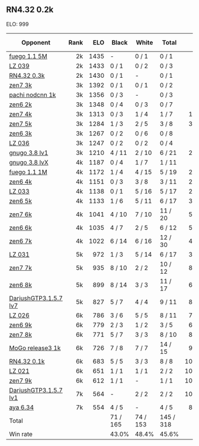 ## RN4.32 0.2k ##

ELO: 999

Opponent | Rank | ELO | Black | White | Total | Win rate
---------|-----:|----:|-------|-------|-------|-------:
[fuego 1.1 5M](fuego%201.1%205M.md) | 2k | 1435 | - | 0 / 1 | 0 / 1 | 0.0%
[LZ 039](LZ%20039.md) | 2k | 1433 | 0 / 1 | 0 / 2 | 0 / 3 | 0.0%
[RN4.32 0.3k](RN4.32%200.3k.md) | 2k | 1430 | 0 / 1 | - | 0 / 1 | 0.0%
[zen7 3k](zen7%203k.md) | 3k | 1392 | 0 / 1 | 0 / 1 | 0 / 2 | 0.0%
[pachi nodcnn 1k](pachi%20nodcnn%201k.md) | 3k | 1356 | 0 / 3 | - | 0 / 3 | 0.0%
[zen6 2k](zen6%202k.md) | 3k | 1348 | 0 / 4 | 0 / 3 | 0 / 7 | 0.0%
[zen7 4k](zen7%204k.md) | 3k | 1313 | 0 / 3 | 1 / 4 | 1 / 7 | 14.3%
[zen7 5k](zen7%205k.md) | 3k | 1284 | 1 / 3 | 2 / 5 | 3 / 8 | 37.5%
[zen6 3k](zen6%203k.md) | 3k | 1267 | 0 / 2 | 0 / 6 | 0 / 8 | 0.0%
[LZ 036](LZ%20036.md) | 3k | 1247 | 0 / 2 | 0 / 2 | 0 / 4 | 0.0%
[gnugo 3.8 lv1](gnugo%203.8%20lv1.md) | 3k | 1210 | 4 / 11 | 2 / 10 | 6 / 21 | 28.6%
[gnugo 3.8 lvX](gnugo%203.8%20lvX.md) | 4k | 1187 | 0 / 4 | 1 / 7 | 1 / 11 | 9.1%
[fuego 1.1 1M](fuego%201.1%201M.md) | 4k | 1172 | 1 / 4 | 4 / 15 | 5 / 19 | 26.3%
[zen6 4k](zen6%204k.md) | 4k | 1151 | 0 / 3 | 3 / 8 | 3 / 11 | 27.3%
[LZ 033](LZ%20033.md) | 4k | 1138 | 0 / 1 | 5 / 16 | 5 / 17 | 29.4%
[zen6 5k](zen6%205k.md) | 4k | 1133 | 1 / 6 | 5 / 11 | 6 / 17 | 35.3%
[zen7 6k](zen7%206k.md) | 4k | 1041 | 4 / 10 | 7 / 10 | 11 / 20 | 55.0%
[zen6 6k](zen6%206k.md) | 4k | 1035 | 4 / 7 | 2 / 5 | 6 / 12 | 50.0%
[zen6 7k](zen6%207k.md) | 4k | 1022 | 6 / 14 | 6 / 16 | 12 / 30 | 40.0%
[LZ 031](LZ%20031.md) | 5k | 972 | 1 / 3 | 5 / 14 | 6 / 17 | 35.3%
[zen7 7k](zen7%207k.md) | 5k | 935 | 8 / 10 | 2 / 2 | 10 / 12 | 83.3%
[zen6 8k](zen6%208k.md) | 5k | 899 | 8 / 14 | 3 / 3 | 11 / 17 | 64.7%
[DariushGTP3.1.5.7 lv7](DariushGTP3.1.5.7%20lv7.md) | 5k | 827 | 5 / 7 | 4 / 4 | 9 / 11 | 81.8%
[LZ 026](LZ%20026.md) | 6k | 786 | 3 / 6 | 5 / 5 | 8 / 11 | 72.7%
[zen6 9k](zen6%209k.md) | 6k | 779 | 2 / 3 | 1 / 2 | 3 / 5 | 60.0%
[zen7 8k](zen7%208k.md) | 6k | 771 | 5 / 7 | 3 / 3 | 8 / 10 | 80.0%
[MoGo release3 1k](MoGo%20release3%201k.md) | 6k | 726 | 7 / 8 | 7 / 7 | 14 / 15 | 93.3%
[RN4.32 0.1k](RN4.32%200.1k.md) | 6k | 683 | 5 / 5 | 3 / 3 | 8 / 8 | 100.0%
[LZ 021](LZ%20021.md) | 6k | 651 | 1 / 1 | 1 / 1 | 2 / 2 | 100.0%
[zen7 9k](zen7%209k.md) | 6k | 612 | 1 / 1 | - | 1 / 1 | 100.0%
[DariushGTP3.1.5.7 lv1](DariushGTP3.1.5.7%20lv1.md) | 7k | 564 | - | 2 / 2 | 2 / 2 | 100.0%
[aya 6.34](aya%206.34.md) | 7k | 554 | 4 / 5 | - | 4 / 5 | 80.0%
Total | | | 71 / 165 | 74 / 153 | 145 / 318 | 
Win rate| | | 43.0% | 48.4% | 45.6% | 
